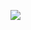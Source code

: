 <a href="../earlywork.html"><img src="http://firedpot.com/images/earlywork/Mother-and-child-2.jpg" /></a>
